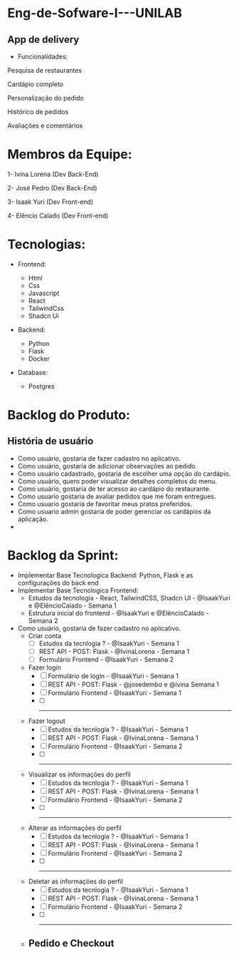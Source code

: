 # Eng-de-Sofware-I---UNILAB
  ## App de delivery
* Funcionalidades:

Pesquisa de restaurantes

Cardápio completo

Personalização do pedido

Histórico de pedidos

Avaliações e comentários


# Membros da Equipe:
1- Ivina Lorena (Dev Back-End)

2- José Pedro (Dev Back-End)

3- Isaak Yuri (Dev Front-end)

4- Elêncio Calado (Dev Front-end)

# Tecnologias:
- Frontend:
    - Html
    - Css
    - Javascript
    - React
    - TailwindCss
    - Shadcn Ui

- Backend:
    - Python
    - Flask
    - Docker
 - Database:
    - Postgres  

# Backlog do Produto:
## História de usuário

* Como usuário, gostaria de fazer cadastro no aplicativo.
* Como usuário, gostaria de adicionar observações ao pedido.
* Como usuário cadastrado, gostaria de escolher uma opção do cardápio.
* Como usuário, quero poder visualizar detalhes completos do menu.
* Como usuário, gostaria de ter acesso ao cardápio do restaurante.
* Como usuario gostaria de avaliar pedidos que me foram entregues.
* Como usuario gostaria de favoritar meus pratos preferidos.
* Como usuario admin gostaria de poder gerenciar os cardápios da aplicação.
* 
# Backlog da Sprint:
- Implementar Base Tecnologica Backend: Python, Flask e as configurações do back end
- Implementar Base Tecnologica Frontend:
    - Estudos da tecnologia - React, TailwindCSS, Shadcn UI - @IsaakYuri e @ElêncioCalado - Semana 1
    - Estrutura inicial do frontend - @IsaakYuri e @ElêncioCalado - Semana 2
- Como usuário, gostaria de fazer cadastro no aplicativo.
  - Criar conta
    - [ ] Estudos da tecnlogia ? - @IsaakYuri - Semana 1
    - [ ] REST API - POST: Flask - @IvinaLorena - Semana 1
    - [ ] Formulário Frontend - @IsaakYuri - Semana 2
  - Fazer login
    - [ ] Formulário de login - @IsaakYuri - Semana 1
    - [ ] REST API - POST: Flask - @josedembo e @ivina Semana 1
    - [ ] Formulário Frontend - @IsaakYuri - Semana 1
    - [ ] ------------
  - Fazer logout
    - [ ] Estudos da tecnlogia ? - @IsaakYuri - Semana 1
    - [ ] REST API - POST: Flask - @IvinaLorena - Semana 1
    - [ ] Formulário Frontend - @IsaakYuri - Semana 2
    - [ ] ------------
  - Visualizar os informações do perfil
    - [ ] Estudos da tecnlogia ? - @IsaakYuri - Semana 1
    - [ ] REST API - POST: Flask - @IvinaLorena - Semana 1
    - [ ] Formulário Frontend - @IsaakYuri - Semana 2
    - [ ] ------------
  - Alterar as informações do perfil
    - [ ] Estudos da tecnlogia ? - @IsaakYuri - Semana 1
    - [ ] REST API - POST: Flask - @IvinaLorena - Semana 1
    - [ ] Formulário Frontend - @IsaakYuri - Semana 2
    - [ ] -----------
  - Deletar as informações do perfil
    - [ ] Estudos da tecnlogia ? - @IsaakYuri - Semana 1
    - [ ] REST API - POST: Flask - @IvinaLorena - Semana 1
    - [ ] Formulário Frontend - @IsaakYuri - Semana 2
    - [ ] ------------
  - Pedido e Checkout
    - 
